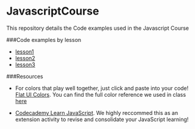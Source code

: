 # JavascriptCourse
This repository details the Code examples used in the Javascript Course

###Code examples by lesson

- [lesson1](lesson1.md)
- [lesson2](lesson2.md)
- [lesson3](lesson3.md)

###Resources

- For colors that play well together, just click and paste into your code! [Flat UI Colors](https://flatuicolors.com/). You can find the full color reference we used in class [here](https://en.wikipedia.org/wiki/Web_colors#HTML_color_names)

- [Codecademy Learn JavaScript](https://www.codecademy.com/learn/learn-javascript). We highly reccommed this as an extension activity to revise and consolidate your JavaScript learning!

